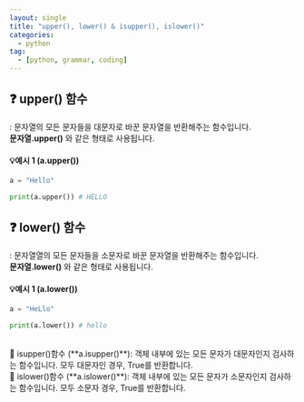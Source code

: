 ```yaml
---
layout: single
title: "upper(), lower() & isupper(), islower()"
categories: 
  - python
tag:
  - [python, grammar, coding]
--- 
```

## ❓ upper() 함수
: 문자열의 모든 문자들을 대문자로 바꾼 문자열을 반환해주는 함수입니다.
<br />
**문자열.upper()** 와 같은 형태로 사용됩니다. 
<br />
#### 💡예시 1 (a.upper())  
```python  
a = "Hello"

print(a.upper()) # HELLO
```
## ❓ lower() 함수
: 문자열열의 모든 문자들을 소문자로 바꾼 문자열을 반환해주는 함수입니다.
<br />
**문자열.lower()** 와 같은 형태로 사용됩니다. 
<br />
#### 💡예시 1 (a.lower())  
```python  
a = "HeLlo"

print(a.lower()) # hello
```  
<br>  
📝 isupper()함수 (**a.isupper()**):  
객체 내부에 있는 모든 문자가 대문자인지 검사하는 함수입니다.  
모두 대문자인 경우, True를 반환합니다.
<br />
📝 islower()함수 (**a.islower()**):    
객체 내부에 있는 모든 문자가 소문자인지 검사하는 함수입니다.  
모두 소문자 경우, True를 반환합니다.
